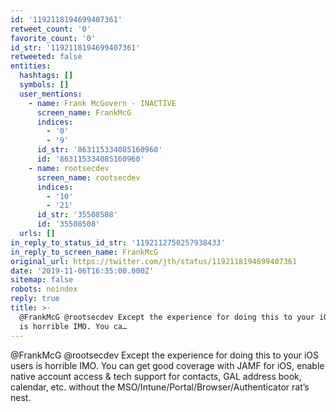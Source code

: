 ```yaml
---
id: '1192118194699407361'
retweet_count: '0'
favorite_count: '0'
id_str: '1192118194699407361'
retweeted: false
entities:
  hashtags: []
  symbols: []
  user_mentions:
    - name: Frank McGovern - INACTIVE
      screen_name: FrankMcG
      indices:
        - '0'
        - '9'
      id_str: '863115334085160960'
      id: '863115334085160960'
    - name: rootsecdev
      screen_name: rootsecdev
      indices:
        - '10'
        - '21'
      id_str: '35508508'
      id: '35508508'
  urls: []
in_reply_to_status_id_str: '1192112750257938433'
in_reply_to_screen_name: FrankMcG
original_url: https://twitter.com/jth/status/1192118194699407361
date: '2019-11-06T16:35:00.000Z'
sitemap: false
robots: noindex
reply: true
title: >-
  @FrankMcG @rootsecdev Except the experience for doing this to your iOS users
  is horrible IMO. You ca…
---
```


@FrankMcG @rootsecdev Except the experience for doing this to your iOS users is horrible IMO. You can get good coverage with JAMF for iOS, enable native account access &amp; tech support for contacts, GAL address book, calendar, etc. without the MSO/Intune/Portal/Browser/Authenticator rat’s nest.